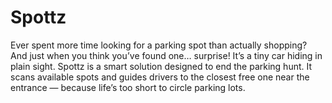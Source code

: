 # Spottz
 Ever spent more time looking for a parking spot than actually shopping? And just when you think you’ve found one… surprise! It’s a tiny car hiding in plain sight. Spottz is a smart solution designed to end the parking hunt. It scans available spots and guides drivers to the closest free one near the entrance — because life’s too short to circle parking lots.
